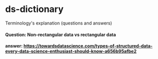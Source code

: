 # ds-dictionary
Terminology's explanation (questions and answers)

#### Question: Non-rectangular data vs rectangular data
#### answer: https://towardsdatascience.com/types-of-structured-data-every-data-science-enthusiast-should-know-a656b95afbe2
